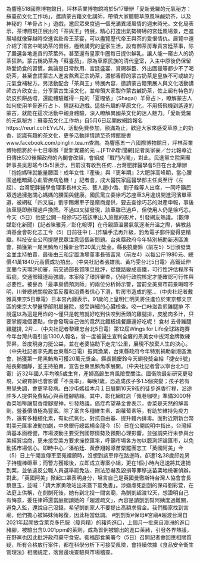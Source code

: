 為響應518國際博物館日，坪林茶業博物館將於5/17舉辦「愛新覺羅的元氣秘方：蘇臺茄文化工作坊」，邀請蒙古籍文化講師，帶領大家體驗草原風味鹹奶茶，以及神秘的「羊骨占卜」遊戲，邀民眾來度過一個充滿異域風情的週末時光。文化局表示，茶博館現正展出的「茶與王」特展，精心打造出氣勢磅礡的宮廷風場景，走進展場就像穿越時空進宮赴帝王茶宴，可以盡覽歷代帝王與茶的愛恨情仇。展覽中還介紹了清宮中喝奶茶的習俗，極致講究的皇家生活，設有御茶房專責宮廷茶事，除了嚴選各地進貢的茶葉外，甚至還有皇家牛圈每日提供鮮乳，讓人能一窺古人的奶茶狂熱。蒙古稱奶茶為「蘇臺茄」，原為草原民族的清代皇室，入主中原後仍保留熱愛奶食的習慣，無論是日常飲用、宮廷盛宴、賞賜群臣、外出圍獵等都少不了喝奶茶，甚至會請蒙古人進宮熬煮正宗奶茶，濃郁香醇的蒙古奶茶是皇族不可或缺的元氣食補秘方。另活動配合「茶與王」特展內容，邀請蒙古籍策展人與文化活動講師古卉欣女士，分享蒙古生活文化，並帶領大家製作蒙古鹹奶茶，佐上超有特色的奶皮煎餅品嚐，還能體驗難得一見的「夏嘎依」（Shagai）羊骨占卜，瞭解蒙古人如何使用羊骨進行占卜、猜謎和遊戲。這些有趣的草原文化，不用搭飛機到遙遠的蒙古，就能在這次活動中親身體驗，深入瞭解異國茶文化的迷人魅力。「愛新覺羅的元氣秘方：蘇臺茄文化工作坊」自5月6日起開放網路報名https://reurl.cc/rEYvLN，活動免費參加，額滿為止，歡迎大家來感受草原上的奶香，認識有趣的茶文化，更多活動詳情請至茶博館臉書www.facebook.com/pinglin.tea.m查詢。為響應五一八國際博物館日，坪林茶業博物館將於十七日舉辦「愛新覺羅的元 ...[FTNN新聞網]記者吳家豪／台北報導近日傳出520後賴政府的內閣會改組，會組成「戰鬥內閣」，對此，民進黨立院黨團幹事長吳思瑤今(5/5)表示，目前沒有收到任何...台灣肥胖醫學會5日在台北舉辦「抱抱媽咪就能量腰圍！成年女性『產後』與『更年期』2大肥胖高峰期，當心腰圍過粗暗藏心血管疾病危機！」記者會，成大醫院家庭醫學部主任吳至行（左起）、台灣肥胖醫學會理事長林文元、藝人趙小僑、劉子銓等人出席，一同呼籲民眾透過擁抱關心媽媽的腰圍與健康。國民黨立委徐巧芯座車3月違規開進河濱單車道，被網紅「四叉貓」劉宇踢爆車子是廠商提供，要去查徐巧芯的財產申報，事後該車隨即辦理過戶換牌。不過四叉貓發現，該車雖已過戶，但使用人仍是徐巧芯，今天（5日）他更公開一段徐巧芯搭該車出入旅館的影片，引發網友熱議。（觀傳媒彰化新聞）【記者陳雅芳／彰化報導】在母親節溫馨氣氛逐漸升溫之際，佛教慈濟基金會彰化志工今（5）日前往中 […]詐騙手法再升級，釣魚電子郵件變得更精緻。科技安全公司提醒民眾注意這個新問題。台東縣政府今年特別補助新港區漁會，捕獲第一尾黑鮪魚可獲新台幣20萬元獎金。縣長饒慶鈴（前左5）5日頒發獎金並主持拍賣，最後由三和定置漁場董事長張富泉（前左4）以每公斤1980元、總價41萬1840元高價成功拍出。（中央社記者張雄風、黃巧雯台北5日電）高鐵延伸宜蘭今天環評初審，前交通部長賀陳旦批評，從鐵路變成高鐵，可行性評估程序有瑕疵，交通部鐵道局強調，本案除了環評審查，仍待行政院核定才能確認可行性與必要性。被譽為「最準房價預測師」的兩位分析師示警，當前全美房市前景晦暗不明，川普總統關稅政策反覆和消費者信心下滑，對房市造成的壓...（中央社記者戴雅真東京5日專電）日本宮內廳表示，91歲的上皇明仁明天將住進位於東京都文京區的東京大學醫學部附屬醫院，接受詳細的心臟檢查。咬一口咔滋香煎雞腿排 不說還以為這是用炸的～僅只是乾煎就好吃到快咬到舌頭的雞腿排，皮脆肉多汁，只要掌握幾個要點，你會發現自己做的竟然比鐵板燒餐廳還好吃呢！ 食材 去骨雞腿雞腿排, 2片...（中央社記者黎建忠台北5日電）第12屆Wings for Life全球路跑賽今年台灣共吸引逾1300人報名，曾一度被醫生宣判全癱的景美女中拔河金牌教練郭昇，首度現身力挺公益，並在老婆協助下走完1公里，展現不放棄人生的決心。（中央社記者李先鳳台東縣5日電）振興漁業，台東縣政府今年特別補助新港區漁會，捕獲第一尾黑鮪魚可獲20萬元獎金。縣長饒慶鈴今天頒發獎金給「捷安6號」船長鄭國靜，並主持拍賣，宣告台東黑鮪魚季展開。（中央社記者曾以寧台北5日電）近32年國人平均晚5歲生育，產婦高齡生育風險受關注。國衛院最新研究更發現，父親育齡也會影響「不良率」，每晚1歲，恐造成孩子多1.5個突變；孩子若有思覺失調，會更早發病。白沙屯媽祖本月１日展開10天9夜的徒步進香行程，沿途許多人提供免費點心與香燈腳結緣。其中，彰化網紅店「偑巷咖啡」準備3000杯香菜咖啡讓幫香燈腳提神，引發熱議。癌症希望基金會表示，香菜是天然的解毒劑，營養價值極為豐富。除了富含多種維生素、胡蘿蔔素等，有助於維持免疫力外，還有多種植化素，有助抗氧化、對抗自由基、提升體內排毒。面對近期新台幣對美元匯率波動加劇，中央銀行總裁楊金龍今（5）日在公開說明中指出，台灣經濟基本面穩健，市場波動主要受到國際情勢及預期心理影響，並強調央行未參與台美經貿協商，更未接受美方要求操控匯率，呼籲市場各方勿以臆測評論匯市，以免動搖市場信心。即時中心／潘柏廷、黃彥翔報導苗栗罷團志工「英國阿美」今（5）日上午開宣傳車至苑裡鎮時，沒想到該車停在路邊時，卻遭1名38歲邱姓男子持棍棒砸車；而警方獲報後，立即成立專案小組，更在1個小時內迅速將其逮捕到案，並依違反公職人員選舉罷免法、刑法恐嚇及毀損等罪移送苗栗地檢署偵辦。對此，「英國阿美」掀起口罩表明身分，坦言自己是英國曼徹斯特台灣人協會會長蔡惠玉，並喊：「請大家勇敢站出來簽下罷免書」。涉嫌虐死剴剴的保母劉彩萱，在法庭上供稱，在剴剴死後，她有到北投一間宮廟，為剴剴超渡12天，想證明自己有悔意，委任律師還當庭朗讀她的「超渡疏文」，內容是請剴剴幫阿姨度過難關，避免入監，還說自己沒錢，希望剴剴家人不要提出高額求償金。我們獨家找到宮廟，他們擔心被姊妹倆報復，因此相當低調。 #剴剴案#保母#宮廟#超渡台灣自2021年起開放含萊克多巴胺（瘦肉精）的豬肉進口，上個月一批來自澳洲的進口豬腳，被驗出含0.001ppm的萊劑，成為首例被驗出的進口萊豬，引發各界熱議，在野黨也因此批評政府棄守食安。衛福部食藥署今（5日）召開記者會回應相關質疑，所有合格放行案件，都在科學分析下可接受風險，會持續依據《食品安全衛生管理法》相關規定，落實邊境查驗與市場稽查。
